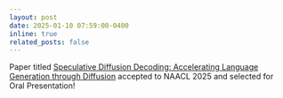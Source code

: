 ```yaml
---
layout: post
date: 2025-01-10 07:59:00-0400
inline: true
related_posts: false
---
```


Paper titled [Speculative Diffusion Decoding: Accelerating Language Generation through Diffusion](https://arxiv.org/abs/2408.05636) accepted to NAACL 2025 and selected for Oral Presentation!